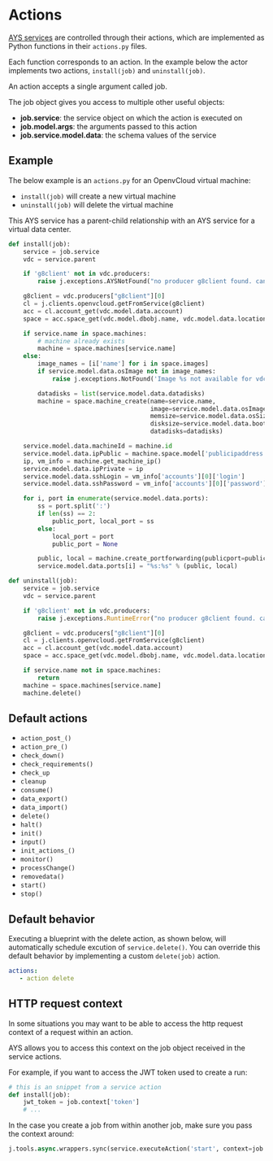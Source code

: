 # Actions

[AYS services](../Definitions/Services.md) are controlled through their actions, which are implemented as Python functions in their `actions.py` files.

Each function corresponds to an action. In the example below the actor implements two actions, `install(job)` and `uninstall(job)`.

An action accepts a single argument called job.

The job object gives you access to multiple other useful objects:
- **job.service**: the service object on which the action is executed on
- **job.model.args**: the arguments passed to this action
- **job.service.model.data**: the schema values of the service

## Example

The below example is an `actions.py` for an OpenvCloud virtual machine:
- `install(job)` will create a new virtual machine
- `uninstall(job)` will delete the virtual machine

This AYS service has a parent-child relationship with an AYS service for a virtual data center.

```python
def install(job):
    service = job.service
    vdc = service.parent

    if 'g8client' not in vdc.producers:
        raise j.exceptions.AYSNotFound("no producer g8client found. cannot continue init of %s" % service)

    g8client = vdc.producers["g8client"][0]
    cl = j.clients.openvcloud.getFromService(g8client)
    acc = cl.account_get(vdc.model.data.account)
    space = acc.space_get(vdc.model.dbobj.name, vdc.model.data.location)

    if service.name in space.machines:
        # machine already exists
        machine = space.machines[service.name]
    else:
        image_names = [i['name'] for i in space.images]
        if service.model.data.osImage not in image_names:
            raise j.exceptions.NotFound('Image %s not available for vdc %s' % (service.model.data.osImage, vdc.name))

        datadisks = list(service.model.data.datadisks)
        machine = space.machine_create(name=service.name,
                                       image=service.model.data.osImage,
                                       memsize=service.model.data.osSize,
                                       disksize=service.model.data.bootdiskSize,
                                       datadisks=datadisks)

    service.model.data.machineId = machine.id
    service.model.data.ipPublic = machine.space.model['publicipaddress']
    ip, vm_info = machine.get_machine_ip()
    service.model.data.ipPrivate = ip
    service.model.data.sshLogin = vm_info['accounts'][0]['login']
    service.model.data.sshPassword = vm_info['accounts'][0]['password']

    for i, port in enumerate(service.model.data.ports):
        ss = port.split(':')
        if len(ss) == 2:
            public_port, local_port = ss
        else:
            local_port = port
            public_port = None

        public, local = machine.create_portforwarding(publicport=public_port, localport=local_port, protocol='tcp')
        service.model.data.ports[i] = "%s:%s" % (public, local)

def uninstall(job):
    service = job.service
    vdc = service.parent

    if 'g8client' not in vdc.producers:
        raise j.exceptions.RuntimeError("no producer g8client found. cannot continue init of %s" % service)

    g8client = vdc.producers["g8client"][0]
    cl = j.clients.openvcloud.getFromService(g8client)
    acc = cl.account_get(vdc.model.data.account)
    space = acc.space_get(vdc.model.dbobj.name, vdc.model.data.location)

    if service.name not in space.machines:
        return
    machine = space.machines[service.name]
    machine.delete()
```

## Default actions

- `action_post_()`
- `action_pre_()`
- `check_down()`
- `check_requirements()`
- `check_up`
- `cleanup`
- `consume()`
- `data_export()`
- `data_import()`
- `delete()`
- `halt()`
- `init()`
- `input()`
- `init_actions_()`
- `monitor()`
- `processChange()`
- `removedata()`
- `start()`
- `stop()`


## Default behavior

Executing a blueprint with the delete action, as shown below, will automatically schedule excution of `service.delete()`. You can override this default behavior by implementing a custom `delete(job)` action.

```yaml
actions:
   - action delete
```

## HTTP request context

In some situations you may want to be able to access the http request context of a request within an action.

AYS allows you to access this context on the job object received in the service actions.  

For example, if you want to access the JWT token used to create a run:
```python
# this is an snippet from a service action
def install(job):
    jwt_token = job.context['token']
    # ...
```

In the case you create a job from within another job, make sure you pass the context around:
```python
j.tools.async.wrappers.sync(service.executeAction('start', context=job.context))
```
